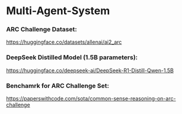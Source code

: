 # Multi-Agent-System



### ARC Challenge Dataset:

https://huggingface.co/datasets/allenai/ai2_arc


### DeepSeek Distilled Model (1.5B parameters):

https://huggingface.co/deepseek-ai/DeepSeek-R1-Distill-Qwen-1.5B


### Benchamrk for ARC Challenge Set:

https://paperswithcode.com/sota/common-sense-reasoning-on-arc-challenge

